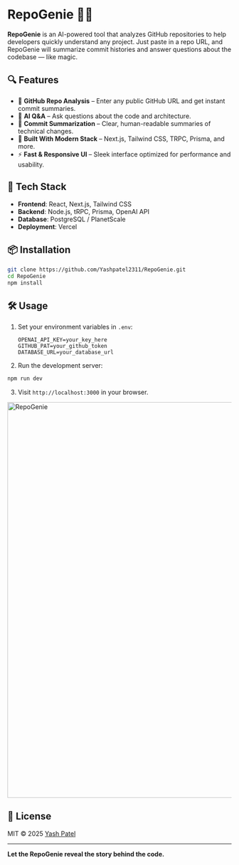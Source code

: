 # RepoGenie 🧞‍♂️

**RepoGenie** is an AI-powered tool that analyzes GitHub repositories to help developers quickly understand any project. Just paste in a repo URL, and RepoGenie will summarize commit histories and answer questions about the codebase — like magic.

## 🔍 Features

- 🔗 **GitHub Repo Analysis** – Enter any public GitHub URL and get instant commit summaries.
- 🧠 **AI Q&A** – Ask questions about the code and architecture.
- 📜 **Commit Summarization** – Clear, human-readable summaries of technical changes.
- 🧰 **Built With Modern Stack** – Next.js, Tailwind CSS, TRPC, Prisma, and more.
- ⚡ **Fast & Responsive UI** – Sleek interface optimized for performance and usability.

## 🚀 Tech Stack

- **Frontend**: React, Next.js, Tailwind CSS
- **Backend**: Node.js, tRPC, Prisma, OpenAI API
- **Database**: PostgreSQL / PlanetScale
- **Deployment**: Vercel

## 📦 Installation

```bash
git clone https://github.com/Yashpatel2311/RepoGenie.git
cd RepoGenie
npm install
```

## 🛠️ Usage

1. Set your environment variables in `.env`:
   ```
   OPENAI_API_KEY=your_key_here
   GITHUB_PAT=your_github_token
   DATABASE_URL=your_database_url
   ```

2. Run the development server:

```bash
npm run dev
```

3. Visit `http://localhost:3000` in your browser.

<img width="1912" height="890" alt="RepoGenie" src="https://github.com/user-attachments/assets/14c3fb7c-6748-4b15-bf07-f006b4ccbeb2" />


## 📄 License

MIT © 2025 [Yash Patel](https://github.com/Yashpatel2311)

---

**Let the RepoGenie reveal the story behind the code.**
